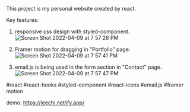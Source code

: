 This project is my personal website created by react.

Key features:
1. responsive css design with styled-component.
![Screen Shot 2022-04-09 at 7 57 26 PM](https://user-images.githubusercontent.com/86901868/162620808-b671e4b4-bf90-461b-b2e5-0a12f971fcb8.png)

2. Framer motion for dragging in "Portfolio" page.
![Screen Shot 2022-04-09 at 7 57 41 PM](https://user-images.githubusercontent.com/86901868/162620901-3274ca52-4490-4033-830b-335f2f7a4d88.png)

3. email.js is being used in the form section in "Contact" page.
![Screen Shot 2022-04-09 at 7 57 47 PM](https://user-images.githubusercontent.com/86901868/162620903-2e63c79b-0fe7-4db8-bb34-0c4518e8df1e.png)

#react #react-hooks #styled-component #react-icons #email.js #framer motion

demo: https://leechi.netlify.app/

